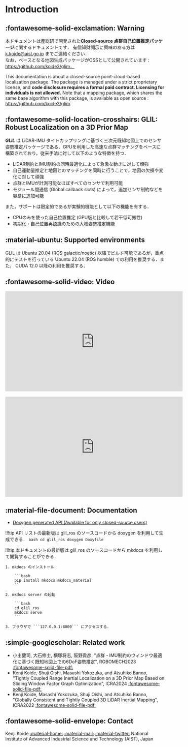 # Introduction

## :fontawesome-solid-exclamation: Warning

本ドキュメントは産総研で開発された**Closed-source 点群自己位置推定パッケージ**に関するドキュメントです． 有償知財開示に興味のある方は [k.koide@aist.go.jp](k.koide@aist.go.jp) までご連絡ください．  
なお，ベースとなる地図生成パッケージがOSSとして公開されています : https://github.com/koide3/glim．

This documentation is about a closed-source point-cloud-based localization package. The package is managed under a strict proprietary license, and **code disclosure requires a formal paid contract. Licensing for individuals is not allowed.** Note that a mapping package, which shares the same base algorithm with this package, is available as open source : https://github.com/koide3/glim.

## :fontawesome-solid-location-crosshairs: GLIL: Robust Localization on a 3D Prior Map

***GLIL*** は LiDAR-IMU タイトカップリングに基づく三次元既知地図上でのセンサ姿勢推定パッケージである．GPUを利用した高速な点群マッチングをベースに構築されており，従来手法に対して以下のような特徴を持つ．

- LiDAR制約とIMU制約の同時最適化によって急激な動きに対して頑強
- 自己運動量推定と地図とのマッチングを同時に行うことで，地図の欠損や変化に対して頑強
- 点群とIMUが計測可能なほぼすべてのセンサで利用可能
- モジュール間通信 (Global callback slots) によって，追加センサ制約などを容易に追加可能

また，サポートは限定的であるが実験的機能として以下の機能を有する．

- CPUのみを使った自己位置推定 (GPU版と比較して若干低可搬性)
- 初期化・自己位置再認識のための大域姿勢推定機能


## :material-ubuntu: Supported environments

GLIL は Ubuntu 20.04 (ROS galactic/noetic) 以降でビルド可能であるが，重点的にテストを行っている Ubuntu 22.04 (ROS humble) での利用を推奨する．また， CUDA 12.0 以降の利用を推奨する．

## :fontawesome-solid-video: Video

<div class="youtube">
<iframe width="560" height="315" src="https://www.youtube.com/embed/Ry5SiLU-LDM" title="YouTube video player" frameborder="0" allow="accelerometer; autoplay; clipboard-write; encrypted-media; gyroscope; picture-in-picture; web-share" allowfullscreen></iframe>
</div>

<br>

<div class="youtube">
<iframe width="560" height="315" src="https://www.youtube.com/embed/k8Vpqbrv7Js" title="YouTube video player" frameborder="0" allow="accelerometer; autoplay; clipboard-write; encrypted-media; gyroscope; picture-in-picture; web-share" allowfullscreen></iframe>
</div>

## :material-file-document: Documentation

- [Doxygen generated API (Available for only closed-source users)](https://not_available)


!!!tip
    API リストの最新版は glil_ros のソースコードから doxygen を利用して生成できる．
    ```bash
    cd glil_ros
    doxygen Doxyfile
    ```

!!!tip
    本ドキュメントの最新版は glil_ros のソースコードから mkdocs を利用して閲覧することができる．

    1. mkdocs のインストール

        ```bash
        pip install mkdocs mkdocs_material
        ```

    2. mkdocs server の起動

        ```bash
        cd glil_ros
        mkdocs serve
        ```

    3. ブラウザで ```127.0.0.1:8000``` にアクセスする．


## :simple-googlescholar: Related work

- 小出健司, 大石修士, 横塚将志, 阪野貴彦, "点群・IMU制約のウィンドウ最適化に基づく既知地図上での6DoF姿勢推定", ROBOMECH2023 [:fontawesome-solid-file-pdf:](https://staff.aist.go.jp/k.koide/assets/pdf/robomech2023.pdf)
- Kenji Koide, Shuji Oishi, Masashi Yokozuka, and Atsuhiko Banno, "Tightly Coupled Range Inertial Localization on a 3D Prior Map Based on Sliding Window Factor Graph Optimization", ICRA2024 [:fontawesome-solid-file-pdf:](https://staff.aist.go.jp/k.koide/assets/pdf/icra2024_02.pdf)
- Kenji Koide, Masashi Yokozuka, Shuji Oishi, and Atsuhiko Banno, "Globally Consistent and Tightly Coupled 3D LiDAR Inertial Mapping", ICRA2022 [:fontawesome-solid-file-pdf:](https://staff.aist.go.jp/k.koide/assets/pdf/icra2022.pdf)

## :fontawesome-solid-envelope: Contact

Kenji Koide [:material-home:](https://staff.aist.go.jp/k.koide/) [:material-mail:](mailto:k.koide@aist.go.jp) [:material-twitter:](https://twitter.com/k_koide3)
National Institute of Advanced Industrial Science and Technology (AIST), Japan